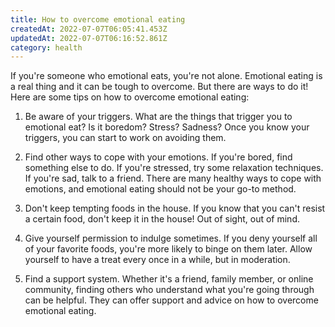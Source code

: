 ```yaml
---
title: How to overcome emotional eating
createdAt: 2022-07-07T06:05:41.453Z
updatedAt: 2022-07-07T06:16:52.861Z
category: health
---
```


If you're someone who emotional eats, you're not alone. Emotional eating is a real thing and it can be tough to overcome. But there are ways to do it! Here are some tips on how to overcome emotional eating: 

1. Be aware of your triggers. What are the things that trigger you to emotional eat? Is it boredom? Stress? Sadness? Once you know your triggers, you can start to work on avoiding them.

2. Find other ways to cope with your emotions. If you're bored, find something else to do. If you're stressed, try some relaxation techniques. If you're sad, talk to a friend. There are many healthy ways to cope with emotions, and emotional eating should not be your go-to method.

3. Don't keep tempting foods in the house. If you know that you can't resist a certain food, don't keep it in the house! Out of sight, out of mind.

4. Give yourself permission to indulge sometimes. If you deny yourself all of your favorite foods, you're more likely to binge on them later. Allow yourself to have a treat every once in a while, but in moderation.

5. Find a support system. Whether it's a friend, family member, or online community, finding others who understand what you're going through can be helpful. They can offer support and advice on how to overcome emotional eating.
